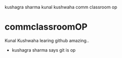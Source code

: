 kushagra sharma 
kunal kushwaha 
comm classroom op
# commclassroomOP

Kunal Kushwaha learing github amazing..
- kushagra sharma says git is op 
